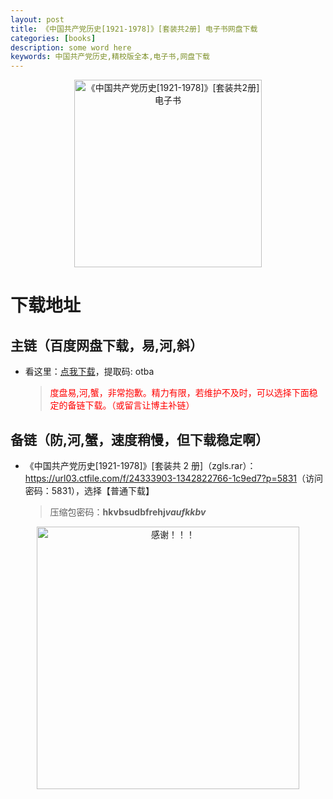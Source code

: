 ```yaml
---
layout: post
title: 《中国共产党历史[1921-1978]》[套装共2册] 电子书网盘下载
categories: [books]
description: some word here
keywords: 中国共产党历史,精校版全本,电子书,网盘下载
---
```


<div align="center"><img src="http://qweree.cn/wp-content/uploads/2024/08/zggcdls.jpg" alt=" 《中国共产党历史[1921-1978]》[套装共2册] 电子书" width="300px" height="auto"></div>

# 下载地址

## 主链（百度网盘下载，易,河,斜）

- 看这里：[点我下载](https://pan.baidu.com/s/1iMXUbSbtZQZjDcqDmnWUyw?pwd=otba)，提取码: otba

  > <p style="color:red" >度盘易,河,蟹，非常抱歉。精力有限，若维护不及时，可以选择下面稳定的备链下载。（或留言让博主补链）</p>

## 备链（防,河,蟹，速度稍慢，但下载稳定啊）

- 《中国共产党历史[1921-1978]》[套装共 2 册]（zgls.rar）：<https://url03.ctfile.com/f/24333903-1342822766-1c9ed7?p=5831>（访问密码：5831），选择【普通下载】
  > 压缩包密码：**hkvbsudbfrehj*vaufkkbv***

<div align="center"><img src="https://pic.imgdb.cn/item/661246bf68eb935713c7f81c.gif" alt="感谢！！！" width="420px" height="auto"/></div>
